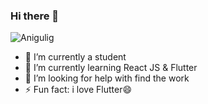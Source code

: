 ### Hi there 👋
<p align="left"> <img src="https://komarev.com/ghpvc/?username=gyatshoa" alt="Anigulig" /> </p>


- 🔭 I’m currently a student
- 🌱 I’m currently learning React JS & Flutter
- 🤔 I’m looking for help with find the work 
- ⚡ Fun fact: i love Flutter😄
